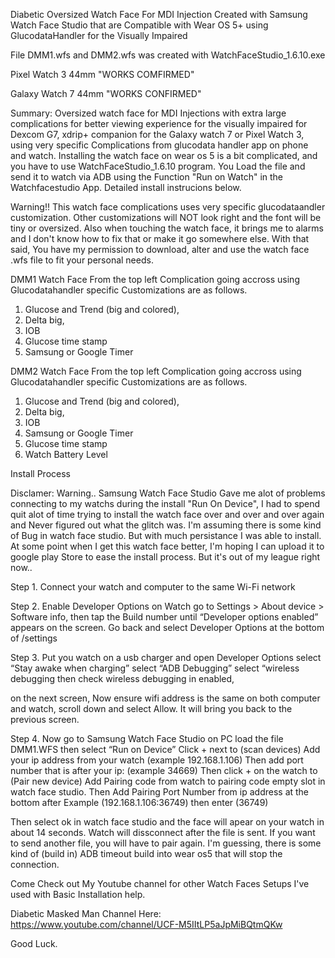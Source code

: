 Diabetic Oversized Watch Face For MDI Injection Created with Samsung Watch Face Studio that are Compatible with Wear OS 5+ using GlucodataHandler for the Visually Impaired

File DMM1.wfs and DMM2.wfs was created with WatchFaceStudio_1.6.10.exe  

Pixel Watch 3 44mm "WORKS COMFIRMED"

Galaxy Watch 7 44mm "WORKS CONFIRMED"

Summary: 
Oversized watch face for MDI Injections with extra large complications for better viewing experience for the visually impaired for Dexcom G7, xdrip+ companion for the Galaxy watch 7 or Pixel Watch 3, using very specific Complications from glucodata handler app on phone and watch. Installing the watch face on wear os 5 is a bit complicated, and you have to use WatchFaceStudio_1.6.10 program. You Load the file and send it to watch via ADB using the Function "Run on Watch" in the Watchfacestudio App. Detailed install instrucions below. 

Warning!! This watch face complications uses very specific glucodataandler customization. Other customizations will NOT look right and the font will be tiny or oversized. Also when touching the watch face, it brings me to alarms and I don't know how to fix that or make it go somewhere else. With that said, You have my permission to download, alter and use the watch face .wfs file to fit your personal needs. 

DMM1 Watch Face 
From the top left Complication going accross using Glucodatahandler specific Customizations are as follows. 
1. Glucose and Trend (big and colored),
2. Delta big,
3. IOB
4. Glucose time stamp
5. Samsung or Google Timer 

DMM2 Watch Face 
From the top left Complication going accross using Glucodatahandler specific Customizations are as follows. 
1. Glucose and Trend (big and colored),
2. Delta big,
3. IOB
4. Samsung or Google Timer
5. Glucose time stamp
6. Watch Battery Level


Install Process

Disclamer: Warning.. Samsung Watch Face Studio Gave me alot of problems connecting to my watchs during the install "Run On Device", I had to spend quit alot of time trying to install the watch face over and over and over again and Never figured out what the glitch was.  I'm assuming there is some kind of Bug in watch face studio. But with much persistance I was able to install. At some point when I get this watch face better, I'm hoping I can upload it to google play Store to ease the install process. But it's out of my league right now..   

Step 1. Connect your watch and computer to the same Wi-Fi network 

Step 2. Enable Developer Options on Watch
go to Settings > About device > Software info, then tap the Build number until “Developer options enabled” appears on the screen. 
Go back and select Developer Options at the bottom of /settings

Step 3. Put you watch on a usb charger and open Developer Options
    select “Stay awake when charging”
    select “ADB Debugging”
    select “wireless debugging then check wireless debugging in enabled,

on the next screen, Now ensure wifi address is the same on both computer and watch, scroll down and select Allow. 
It will bring you back to the previous screen. 

Step 4. Now go to Samsung Watch Face Studio on PC load the file DMM1.WFS then select “Run on Device” 
    Click + next to (scan devices)
    Add your ip address from your watch (example 192.168.1.106)
    Then add port number that is after your ip: (example 34669)
    Then click + on the watch to (Pair new device)
    Add Pairing code from watch to pairing code empty slot in watch face studio.
    Then Add Pairing Port Number from ip address at the bottom after Example (192.168.1.106:36749) then enter (36749)

Then select ok in watch face studio and the face will apear on your watch in about 14 seconds. Watch will dissconnect after the file is sent. If you 
want to send another file, you will have to pair again. I'm guessing, there is some kind of (build in) ADB timeout build into wear os5 that will stop the connection. 

Come Check out My Youtube channel for other Watch Faces Setups I've used with Basic Installation help. 

Diabetic Masked Man Channel Here:
https://www.youtube.com/channel/UCF-M5IItLP5aJpMiBQtmQKw

Good Luck.

